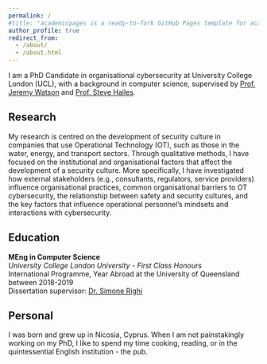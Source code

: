 ```yaml
---
permalink: /
#title: "academicpages is a ready-to-fork GitHub Pages template for academic personal websites"
author_profile: true
redirect_from: 
  - /about/
  - /about.html
---
```


I am a PhD Candidate in organisational cybersecurity at University College London (UCL), with a background
in computer science, supervised by [Prof. Jeremy Watson](https://petras-iot.org/person/prof-jeremy-watson/) and [Prof. Steve Hailes](https://www.ucl.ac.uk/computer-science/about/head-department-professor-steve-hailes).


## Research

My research is centred on the development of security culture in companies that use Operational Technology (OT), such as those in the water, energy, and transport sectors. Through qualitative methods, I have focused on the institutional and organisational factors that affect the development of a security culture. More specifically, I have investigated how external stakeholders (e.g., consultants, regulators, service providers) influence organisational practices, common organisational barriers to OT cybersecurity, the relationship between safety and security cultures, and the key factors that influence operational personnel’s mindsets and interactions with cybersecurity.

## Education

  **MEng in Computer Science**  
  *University College London University - First Class Honours*  
  International Programme, Year Abroad at the University of Queensland between 2018-2019\
  Dissertation supervisor: [Dr. Simone Righi](https://www.simonerighi.com/)


## Personal

I was born and grew up in Nicosia, Cyprus. When I am not painstakingly working on my PhD, I like to spend my time cooking, reading, or in the quintessential English institution - the pub.


